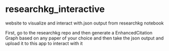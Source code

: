 # researchkg_interactive
website to visualize and interact with.json output from researchkg notebook

First, go to the researchkg repo and then generate a EnhancedCitation Graph based on any paper of your choice and then take the json output and upload it to this app to interact with it
